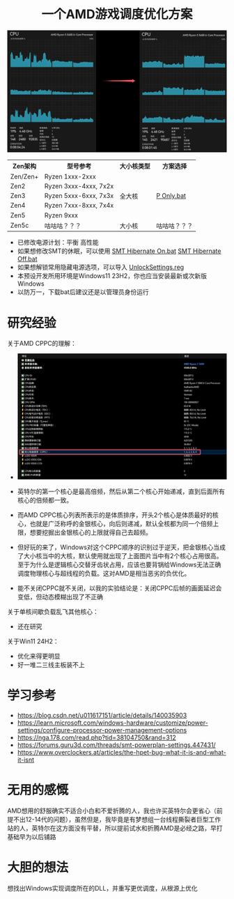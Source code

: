<div align="center">

# 一个AMD游戏调度优化方案

</div>

![](https://github.com/Yukiriri/win-amd-optimization/blob/main/res/effect_drawing.png?raw=true)

<table>
  <tr><th>Zen架构</th><th>型号参考</th><th>大小核类型</th><th>方案选择</th></tr>
  <tr><td>Zen/Zen+</td><td>Ryzen 1xxx-2xxx</td><td rowspan="5">全大核</td><td rowspan="5"><a href="https://github.com/Yukiriri/win-amd-optimization/blob/main/P Only.bat">P Only.bat</a></td></tr>
  <tr><td>Zen2</td><td>Ryzen 3xxx-4xxx, 7x2x</td></tr>
  <tr><td>Zen3</td><td>Ryzen 5xxx-6xxx, 7x3x</td></tr>
  <tr><td>Zen4</td><td>Ryzen 7xxx-8xxx, 7x4x</td></tr>
  <tr><td>Zen5</td><td>Ryzen 9xxx</td></tr>
  <tr><td>Zen5c</td><td>咕咕咕？？？</td><td>大小核</td><td>咕咕咕？？？</td></tr>
</table>

- 已修改电源计划：平衡 高性能
- 如果想修改SMT的休眠，可以使用 <a href="https://github.com/Yukiriri/win-amd-optimization/blob/main/SMT%20Hibernate%20On.bat">SMT Hibernate On.bat</a> <a href="https://github.com/Yukiriri/win-amd-optimization/blob/main/SMT%20Hibernate%20Off.bat">SMT Hibernate Off.bat</a>
- 如果想解锁常用隐藏电源选项，可以导入 <a href="https://github.com/Yukiriri/win-amd-optimization/blob/main/UnlockSettings.reg">UnlockSettings.reg</a>
- 本预设开发所用环境是Windows11 23H2，你也应当安装最新或次新版Windows
- 以防万一，下载bat后建议还是以管理员身份运行

# 研究经验

关于AMD CPPC的理解：
  - ![](https://github.com/Yukiriri/win-amd-optimization/blob/main/res/CPPC.png?raw=true)

  - 英特尔的第一个核心是最高倍频，然后从第二个核心开始递减，直到后面所有核心的倍频都一致。
  - 而AMD CPPC核心列表所表示的是体质排序，开头2个核心是体质最好的核心，也就是广泛称呼的金银核心，向后则递减，默认全核都为同一个倍频上限，想要挖掘出金银核心的上限就得自己去超频。
  - 但好玩的来了，Windows对这个CPPC顺序的识别过于逆天，把金银核心当成了大小核当中的大核，默认使用就出现了上面图片当中有2个核心占用很高。至于为什么是逻辑核心交替牙齿状占用，应该也要背锅给Windows无法正确调度物理核心与超线程的负载。这对AMD是相当恶劣的负优化。

  - 能不关闭CPPC就不关闭，以我的实验结论是：关闭CPPC后帧的画面延迟会变低，但动态模糊出现了不正确

关于单核间歇负载乱飞其他核心：
  - 还在研究

关于Win11 24H2：
  - 优化来得更明显
  - 好一堆二三线主板装不上

# 学习参考

- <a href="https://blog.csdn.net/u011617151/article/details/140035903">https://blog.csdn.net/u011617151/article/details/140035903</a>
- <a href="https://learn.microsoft.com/windows-hardware/customize/power-settings/configure-processor-power-management-options">https://learn.microsoft.com/windows-hardware/customize/power-settings/configure-processor-power-management-options</a>
- <a href="https://nga.178.com/read.php?tid=38104750&rand=312">https://nga.178.com/read.php?tid=38104750&rand=312</a>
- <a href="https://forums.guru3d.com/threads/smt-powerplan-settings.447431/">https://forums.guru3d.com/threads/smt-powerplan-settings.447431/</a>
- <a href="https://www.overclockers.at/articles/the-hpet-bug-what-it-is-and-what-it-isnt/">https://www.overclockers.at/articles/the-hpet-bug-what-it-is-and-what-it-isnt</a>

# 无用的感慨

AMD想用的舒服确实不适合小白和不爱折腾的人，我也许买英特尔会更省心（前提不出12-14代的问题），虽然但是，我毕竟是有梦想组一台线程撕裂者巨型工作站的人，英特尔在这方面没有平替，所以提前试水和折腾AMD是必经之路，早打基础早为以后铺路

# 大胆的想法

想找出Windows实现调度所在的DLL，并重写更优调度，从根源上优化
